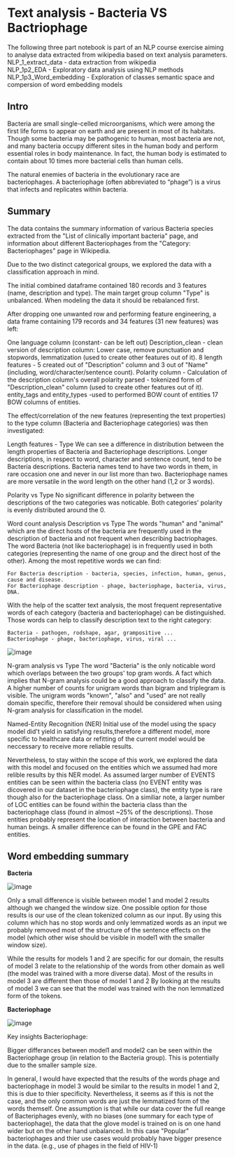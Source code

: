 # Text analysis - Bacteria VS Bactriophage

The following three part notebook is part of an NLP course exercise aiming to analyse data extracted from wikipedia based on text analysis parameters.  
NLP_1_extract_data - data extraction from wikipedia    
NLP_1p2_EDA - Exploratory data analysis using NLP methods  
NLP_1p3_Word_embedding - Exploration of classes semantic space and compersion of word embedding models  

## Intro

Bacteria are small single-celled microorganisms, which were among the first life forms to appear on earth and are present in most of its habitats. Though some bacteria may be pathogenic to human, most bacteria are not, and many bacteria occupy different sites in the human body and perform essential roles in body maintenance. In fact, the human body is estimated to contain about 10 times more bacterial cells than human cells.

The natural enemies of bacteria in the evolutionary race are bacteriophages. A bacteriophage (often abbreviated to “phage”) is a virus that infects and replicates within bacteria.

## Summary 

The data contains the summary information of various Bacteria species extracted from the "List of clinically important bacteria" page, and information about different Bacteriophages from the "Category: Bacteriophages" page in Wikipedia.

Due to the two distinct categorical groups, we explored the data with a classification approach in mind.

The initial combined dataframe contained 180 records and 3 features (name, description and type).
The main target group column "Type" is unbalanced. When modeling the data it should be rebalanced first.

After dropping one unwanted row and performing feature engineering, a data frame containing 179 records and 34 features (31 new features) was left:

One language column (constant- can be left out)
Description_clean - clean version of description column:
Lower case, remove punctuation and stopwords, lemmatization (used to create other features out of it).
8 length features - 5 created out of "Description" column and 3 out of "Name" (including, word/character/sentence count).
Polarity column - Calculation of the description column's overall polarity
parsed - tokenized form of "Description_clean" column (used to create other features out of it).
entity_tags and entity_types -used to performed BOW count of entities
17 BOW columns of entities.

The effect/correlation of the new features (representing the text properties) to the type column (Bacteria and Bacteriophage categories) was then investigated:

Length features - Type
We can see a difference in distribution between the length properties of Bacteria and Bacteriophage descriptions. Longer descriptions, in respect to word, character and sentence count, tend to be Bacteria descriptions.
Bacteria names tend to have two words in them, in rare occasion one and never in our list more than two. Bacteriophage names are more versatile in the word length on the other hand (1,2 or 3 words).

Polarity vs Type
No significant difference in polarity between the descriptions of the two categories was noticable. Both categories' polarity is evenly distributed around the 0.

Word count analysis Description vs Type
The words "human" and "animal" which are the direct hosts of the bacteria are frequently used in the description of bacteria and not frequent when describing bactriophages. The word Bacteria (not like bacteriophage) is in frequently used in both categories (representing the name of one group and the direct host of the other).
Among the most repetitive words we can find:

    For Bacteria description - bacteria, species, infection, human, genus, cause and disease.
    For Bacteriophage description - phage, bacteriophage, bacteria, virus, DNA.

With the help of the scatter text analysis, the most frequent representative words of each category (bacteria and bacteriophage) can be distinguished. Those words can help to classify description text to the right category:

    Bacteria - pathogen, rodshape, agar, grampositive ...
    Bacteriophage - phage, bacteriophage, virus, viral ...

![image](https://user-images.githubusercontent.com/62335786/176383725-55676a38-5863-4ef7-9f84-0808f939c959.png)


N-gram analysis vs Type
The word "Bacteria" is the only noticable word which overlaps between the two groups' top gram words. A fact which implies that N-gram analysis could be a good approach to classify the data. A higher number of counts for unigram words than bigram and triplegram is visible.
The unigram words "known", "also" and "used" are not really domain specific, therefore their removal should be considered when using N-gram analysis for classification in the model.

Named-Entity Recognition (NER)
Initial use of the model using the spacy model did't yield in satisfying results,therefore a different model, more specific to healthcare data or refitting of the current model would be neccessary to receive more reliable results.

Nevertheless, to stay within the scope of this work, we explored the data with this model and focused on the entities which we assumed had more relible results by this NER model.
As assumed larger number of EVENTS entities can be seen within the bacteria class (no EVENT entity was dicovered in our dataset in the bacteriophage class), the entity type is rare though also for the bacteriophage class.
On a similiar note, a larger number of LOC entities can be found within the bacteria class than the bacteriophage class (found in almost ~25% of the descriptions). Those entities probably represent the location of interaction between bacteria and human beings.
A smaller difference can be found in the GPE and FAC entities.

## Word embedding summary
**Bacteria**  

![image](https://user-images.githubusercontent.com/62335786/176384996-72851841-71fa-4866-97c8-387b56e7761c.png)


Only a small difference is visible between model 1 and model 2 results although we changed the window size. One possible option for those results is our use of the clean tokenized column as our input. By using this column which has no stop words and only lemmatized words as an input we probably removed most of the structure of the sentence effects on the model (which other wise should be visible in model1 with the smaller window size).

While the results for models 1 and 2 are specific for our domain, the results of model 3 relate to the relationship of the words from other domain as well (the model was trained with a more diverse data).
Most of the results in model 3 are different then those of model 1 and 2
By looking at the results of model 3 we can see that the model was trained with the non lemmatized form of the tokens.

**Bacteriophage**  

![image](https://user-images.githubusercontent.com/62335786/176385232-d8bfa930-022b-4ffc-bc0d-a959b8cf0ddc.png)


Key insights Bacteriophage:

Bigger differances between model1 and model2 can be seen within the Bacteriophage group (in relation to the Bacteria group). This is potentially due to the smaller sample size.

In general, I would have expected that the results of the words phage and bacteriophage in model 3 would be similar to the results in model 1 and 2, this is due to thier specificity. Nevertheless, it seems as if this is not the case, and the only common words are just the lemmatized form of the words themself.
One assumption is that while our data cover the full reange of Bacteriphages evenly, with no biases (one summary for each type of bacteriophage), the data that the glove model is trained on is on one hand wider but on the other hand unbalanced. In this case "Popular" bacteriophages and thier use cases would probably have bigger presence in the data. (e.g., use of phages in the field of HIV-1)





